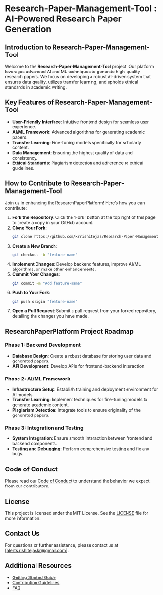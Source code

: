 # Research-Paper-Management-Tool : AI-Powered Research Paper Generation

## Introduction to Research-Paper-Management-Tool
Welcome to the **Research-Paper-Management-Tool** project! Our platform leverages advanced AI and ML techniques to generate high-quality research papers. We focus on developing a robust AI-driven system that ensures data quality, utilizes transfer learning, and upholds ethical standards in academic writing.

## Key Features of Research-Paper-Management-Tool
- **User-Friendly Interface**: Intuitive frontend design for seamless user experience.
- **AI/ML Framework**: Advanced algorithms for generating academic papers.
- **Transfer Learning**: Fine-tuning models specifically for scholarly content.
- **Data Management**: Ensuring the highest quality of data and consistency.
- **Ethical Standards**: Plagiarism detection and adherence to ethical guidelines.

## How to Contribute to Research-Paper-Management-Tool
Join us in enhancing the ResearchPaperPlatform! Here’s how you can contribute:

1. **Fork the Repository**: Click the 'Fork' button at the top right of this page to create a copy in your GitHub account.
2. **Clone Your Fork**:
    ```bash
    git clone https://github.com/krrishitejas/Research-Paper-Management-Tool.git
    ```
3. **Create a New Branch**:
    ```bash
    git checkout -b "feature-name"
    ```
4. **Implement Changes**: Develop backend features, improve AI/ML algorithms, or make other enhancements.
5. **Commit Your Changes**:
    ```bash
    git commit -m "Add feature-name"
    ```
6. **Push to Your Fork**:
    ```bash
    git push origin "feature-name"
    ```
7. **Open a Pull Request**: Submit a pull request from your forked repository, detailing the changes you have made.

## ResearchPaperPlatform Project Roadmap
### Phase 1: Backend Development
- **Database Design**: Create a robust database for storing user data and generated papers.
- **API Development**: Develop APIs for frontend-backend interaction.

### Phase 2: AI/ML Framework
- **Infrastructure Setup**: Establish training and deployment environment for AI models.
- **Transfer Learning**: Implement techniques for fine-tuning models to generate academic content.
- **Plagiarism Detection**: Integrate tools to ensure originality of the generated papers.

### Phase 3: Integration and Testing
- **System Integration**: Ensure smooth interaction between frontend and backend components.
- **Testing and Debugging**: Perform comprehensive testing and fix any bugs.

## Code of Conduct
Please read our [Code of Conduct](CODE_OF_CONDUCT.md) to understand the behavior we expect from our contributors.

## License
This project is licensed under the MIT License. See the [LICENSE](LICENSE) file for more information.

## Contact Us
For questions or further assistance, please contact us at [alerts.rishitejaskr@gmail.com].

## Additional Resources
- [Getting Started Guide](GETTING_STARTED.md)
- [Contribution Guidelines](CONTRIBUTING.md)
- [FAQ](FAQ.md)
